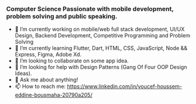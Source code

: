 ### Computer Science Passionate with mobile development, problem solving and public speaking.

- 🔭 I’m currently working on mobile/web full stack development, UI/UX Design, Backend Development, Competitive Programming and Problem Solving
- 🌱 I’m currently learning Flutter, Dart, HTML, CSS, JavaScript, Node && Express, Figma, Adobe Xd.
- 👯 I’m looking to collaborate on some app idea.
- 🤔 I’m looking for help with Design Patterns (Gang Of Four OOP Design Ideas).
- 💬 Ask me about anything!
- 📫 How to reach me: https://www.linkedin.com/in/youcef-houssem-eddine-bousmaha-20790a205/
